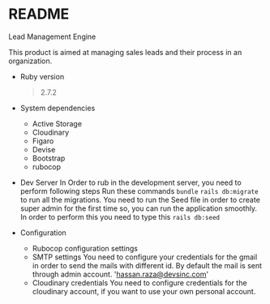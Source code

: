 # README

Lead Management Engine

This product is aimed at managing sales leads and their process in an organization.

* Ruby version
  > 2.7.2

* System dependencies
  * Active Storage
  * Cloudinary
  * Figaro
  * Devise
  * Bootstrap
  * rubocop

* Dev Server
    In Order to rub in the development server, you need to perform following steps
    Run these commands
    `bundle`
    `rails db:migrate` to run all the migrations.
    You need to run the Seed file in order to create super admin for the first time so, you can run the application smoothly. In order to perform this you need to type this
    `rails db:seed`

* Configuration
  * Rubocop configuration settings
  * SMTP settings
    You need to configure your credentials for the gmail in order to send the mails with different id. By default the mail is sent through admin account.
    'hassan.raza@devsinc.com'
  * Cloudinary credentials
    You need to configure credentials for the cloudinary account, if you want to use your own personal account.
